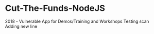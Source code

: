 # Cut-The-Funds-NodeJS
2018 - Vulnerable App for Demos/Training and Workshops
Testing scan
Adding new line
